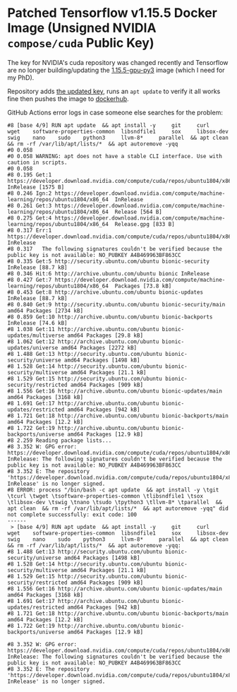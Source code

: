 # Patched Tensorflow v1.15.5 Docker Image (Unsigned NVIDIA `compose/cuda` Public Key)

The key for NVIDIA's cuda repository was changed recently and Tensorflow are no longer 
building/updating the [1.15.5-gpu-py3](https://hub.docker.com/layers/tensorflow/tensorflow/tensorflow/1.15.5-gpu-py3/images/sha256-7ad742cbb2c77a40d0996ec08345dff54fe25f39428486e5f41c69db04b6d17b?context=explore) 
image (which I need for my PhD).

Repository adds [the updated key](https://developer.download.nvidia.com/compute/cuda/repos/ubuntu1804/x86_64/), runs an `apt update` to verify it all works fine then pushes the image to [dockerhub](https://hub.docker.com/repository/docker/dijksterhuis/tensorflow-1.15.5-pub-key-update).

GitHub Actions error logs in case someone else searches for the problem:
```
#8 [base 4/9] RUN apt update  && apt install -y 	git 	curl 	wget 	software-properties-common 	libsndfile1 	sox 	libsox-dev 	swig 	nano 	sudo 	python3 	llvm-8* 	parallel  && apt clean  && rm -rf /var/lib/apt/lists/*  && apt autoremove -yqq
#0 0.058 
#0 0.058 WARNING: apt does not have a stable CLI interface. Use with caution in scripts.
#0 0.058 
#8 0.195 Get:1 https://developer.download.nvidia.com/compute/cuda/repos/ubuntu1804/x86_64  InRelease [1575 B]
#8 0.246 Ign:2 https://developer.download.nvidia.com/compute/machine-learning/repos/ubuntu1804/x86_64  InRelease
#8 0.261 Get:3 https://developer.download.nvidia.com/compute/machine-learning/repos/ubuntu1804/x86_64  Release [564 B]
#8 0.275 Get:4 https://developer.download.nvidia.com/compute/machine-learning/repos/ubuntu1804/x86_64  Release.gpg [833 B]
#8 0.317 Err:1 https://developer.download.nvidia.com/compute/cuda/repos/ubuntu1804/x86_64  InRelease
#8 0.317   The following signatures couldn't be verified because the public key is not available: NO_PUBKEY A4B469963BF863CC
#8 0.335 Get:5 http://security.ubuntu.com/ubuntu bionic-security InRelease [88.7 kB]
#8 0.346 Hit:6 http://archive.ubuntu.com/ubuntu bionic InRelease
#8 0.427 Get:7 https://developer.download.nvidia.com/compute/machine-learning/repos/ubuntu1804/x86_64  Packages [73.8 kB]
#8 0.453 Get:8 http://archive.ubuntu.com/ubuntu bionic-updates InRelease [88.7 kB]
#8 0.840 Get:9 http://security.ubuntu.com/ubuntu bionic-security/main amd64 Packages [2734 kB]
#8 0.859 Get:10 http://archive.ubuntu.com/ubuntu bionic-backports InRelease [74.6 kB]
#8 1.038 Get:11 http://archive.ubuntu.com/ubuntu bionic-updates/multiverse amd64 Packages [29.8 kB]
#8 1.062 Get:12 http://archive.ubuntu.com/ubuntu bionic-updates/universe amd64 Packages [2272 kB]
#8 1.488 Get:13 http://security.ubuntu.com/ubuntu bionic-security/universe amd64 Packages [1498 kB]
#8 1.528 Get:14 http://security.ubuntu.com/ubuntu bionic-security/multiverse amd64 Packages [21.1 kB]
#8 1.529 Get:15 http://security.ubuntu.com/ubuntu bionic-security/restricted amd64 Packages [909 kB]
#8 1.556 Get:16 http://archive.ubuntu.com/ubuntu bionic-updates/main amd64 Packages [3168 kB]
#8 1.691 Get:17 http://archive.ubuntu.com/ubuntu bionic-updates/restricted amd64 Packages [942 kB]
#8 1.721 Get:18 http://archive.ubuntu.com/ubuntu bionic-backports/main amd64 Packages [12.2 kB]
#8 1.722 Get:19 http://archive.ubuntu.com/ubuntu bionic-backports/universe amd64 Packages [12.9 kB]
#8 2.259 Reading package lists...
#8 3.352 W: GPG error: https://developer.download.nvidia.com/compute/cuda/repos/ubuntu1804/x86_64  InRelease: The following signatures couldn't be verified because the public key is not available: NO_PUBKEY A4B469963BF863CC
#8 3.352 E: The repository 'https://developer.download.nvidia.com/compute/cuda/repos/ubuntu1804/x86_64  InRelease' is no longer signed.
#8 ERROR: process "/bin/bash -c apt update  && apt install -y \tgit \tcurl \twget \tsoftware-properties-common \tlibsndfile1 \tsox \tlibsox-dev \tswig \tnano \tsudo \tpython3 \tllvm-8* \tparallel  && apt clean  && rm -rf /var/lib/apt/lists/*  && apt autoremove -yqq" did not complete successfully: exit code: 100
------
 > [base 4/9] RUN apt update  && apt install -y 	git 	curl 	wget 	software-properties-common 	libsndfile1 	sox 	libsox-dev 	swig 	nano 	sudo 	python3 	llvm-8* 	parallel  && apt clean  && rm -rf /var/lib/apt/lists/*  && apt autoremove -yqq:
#8 1.488 Get:13 http://security.ubuntu.com/ubuntu bionic-security/universe amd64 Packages [1498 kB]
#8 1.528 Get:14 http://security.ubuntu.com/ubuntu bionic-security/multiverse amd64 Packages [21.1 kB]
#8 1.529 Get:15 http://security.ubuntu.com/ubuntu bionic-security/restricted amd64 Packages [909 kB]
#8 1.556 Get:16 http://archive.ubuntu.com/ubuntu bionic-updates/main amd64 Packages [3168 kB]
#8 1.691 Get:17 http://archive.ubuntu.com/ubuntu bionic-updates/restricted amd64 Packages [942 kB]
#8 1.721 Get:18 http://archive.ubuntu.com/ubuntu bionic-backports/main amd64 Packages [12.2 kB]
#8 1.722 Get:19 http://archive.ubuntu.com/ubuntu bionic-backports/universe amd64 Packages [12.9 kB]

#8 3.352 W: GPG error: https://developer.download.nvidia.com/compute/cuda/repos/ubuntu1804/x86_64  InRelease: The following signatures couldn't be verified because the public key is not available: NO_PUBKEY A4B469963BF863CC
#8 3.352 E: The repository 'https://developer.download.nvidia.com/compute/cuda/repos/ubuntu1804/x86_64  InRelease' is no longer signed.
```
